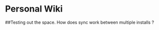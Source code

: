 <!-- TITLE: Home -->
<!-- SUBTITLE: A quick summary of Home -->
# Personal Wiki

##Testing out the space. How does sync work between multiple installs ?